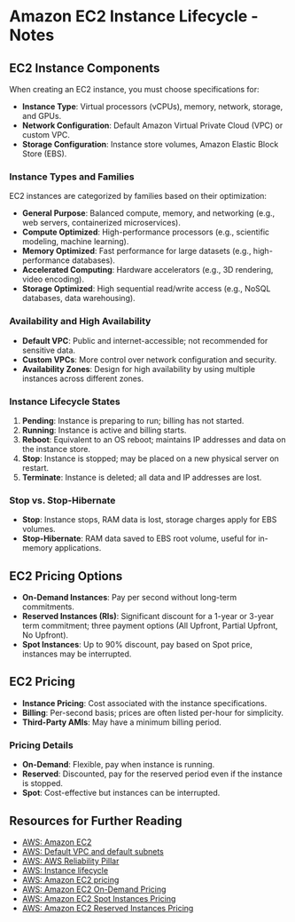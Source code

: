 # Amazon EC2 Instance Lifecycle - Notes

## EC2 Instance Components
When creating an EC2 instance, you must choose specifications for:
- **Instance Type**: Virtual processors (vCPUs), memory, network, storage, and GPUs.
- **Network Configuration**: Default Amazon Virtual Private Cloud (VPC) or custom VPC.
- **Storage Configuration**: Instance store volumes, Amazon Elastic Block Store (EBS).

### Instance Types and Families
EC2 instances are categorized by families based on their optimization:
- **General Purpose**: Balanced compute, memory, and networking (e.g., web servers, containerized microservices).
- **Compute Optimized**: High-performance processors (e.g., scientific modeling, machine learning).
- **Memory Optimized**: Fast performance for large datasets (e.g., high-performance databases).
- **Accelerated Computing**: Hardware accelerators (e.g., 3D rendering, video encoding).
- **Storage Optimized**: High sequential read/write access (e.g., NoSQL databases, data warehousing).

### Availability and High Availability
- **Default VPC**: Public and internet-accessible; not recommended for sensitive data.
- **Custom VPCs**: More control over network configuration and security.
- **Availability Zones**: Design for high availability by using multiple instances across different zones.

### Instance Lifecycle States
1. **Pending**: Instance is preparing to run; billing has not started.
2. **Running**: Instance is active and billing starts.
3. **Reboot**: Equivalent to an OS reboot; maintains IP addresses and data on the instance store.
4. **Stop**: Instance is stopped; may be placed on a new physical server on restart.
5. **Terminate**: Instance is deleted; all data and IP addresses are lost.

### Stop vs. Stop-Hibernate
- **Stop**: Instance stops, RAM data is lost, storage charges apply for EBS volumes.
- **Stop-Hibernate**: RAM data saved to EBS root volume, useful for in-memory applications.

## EC2 Pricing Options
- **On-Demand Instances**: Pay per second without long-term commitments.
- **Reserved Instances (RIs)**: Significant discount for a 1-year or 3-year term commitment; three payment options (All Upfront, Partial Upfront, No Upfront).
- **Spot Instances**: Up to 90% discount, pay based on Spot price, instances may be interrupted.

## EC2 Pricing
- **Instance Pricing**: Cost associated with the instance specifications.
- **Billing**: Per-second basis; prices are often listed per-hour for simplicity.
- **Third-Party AMIs**: May have a minimum billing period.

### Pricing Details
- **On-Demand**: Flexible, pay when instance is running.
- **Reserved**: Discounted, pay for the reserved period even if the instance is stopped.
- **Spot**: Cost-effective but instances can be interrupted.

## Resources for Further Reading
- [AWS: Amazon EC2](https://aws.amazon.com/ec2/)
- [AWS: Default VPC and default subnets](https://docs.aws.amazon.com/vpc/latest/userguide/default-vpc.html)
- [AWS: AWS Reliability Pillar](https://aws.amazon.com/architecture/well-architected/reliability-pillar/)
- [AWS: Instance lifecycle](https://docs.aws.amazon.com/AWSEC2/latest/UserGuide/ec2-instance-lifecycle.html)
- [AWS: Amazon EC2 pricing](https://aws.amazon.com/ec2/pricing/)
- [AWS: Amazon EC2 On-Demand Pricing](https://aws.amazon.com/ec2/pricing/on-demand/)
- [AWS: Amazon EC2 Spot Instances Pricing](https://aws.amazon.com/ec2/spot/pricing/)
- [AWS: Amazon EC2 Reserved Instances Pricing](https://aws.amazon.com/ec2/pricing/reserved-instances/)


